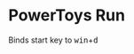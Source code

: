 # PowerToys Run
Binds start key to <kbd>win</kbd>+<kbd>d</kbd>

<!--
"%LOCALAPPDATA%\Microsoft\PowerToys\PowerToys Run"
-->